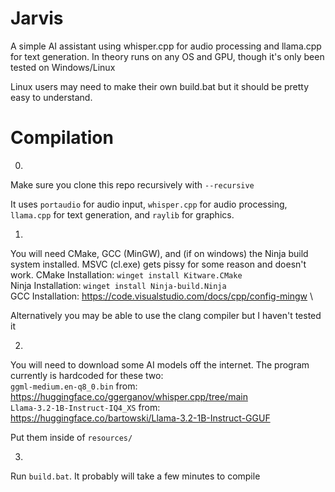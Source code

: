 # Jarvis

A simple AI assistant using whisper.cpp for audio processing and llama.cpp for text generation. In theory runs on any OS and GPU, though it's only been tested on Windows/Linux

Linux users may need to make their own build.bat but it should be pretty easy to understand.

# Compilation
0. 
Make sure you clone this repo recursively with `--recursive`

It uses `portaudio` for audio input, `whisper.cpp` for audio processing, `llama.cpp` for text generation, and `raylib` for graphics.

1. 
You will need CMake, GCC (MinGW), and (if on windows) the Ninja build system installed. MSVC (cl.exe) gets pissy for some reason and doesn't work.
CMake Installation: `winget install Kitware.CMake`\
Ninja Installation: `winget install Ninja-build.Ninja`\
GCC Installation: https://code.visualstudio.com/docs/cpp/config-mingw \

Alternatively you may be able to use the clang compiler but I haven't tested it

2. 
You will need to download some AI models off the internet. The program currently is hardcoded for these two:\
`ggml-medium.en-q8_0.bin` from: https://huggingface.co/ggerganov/whisper.cpp/tree/main \
`Llama-3.2-1B-Instruct-IQ4_XS` from: https://huggingface.co/bartowski/Llama-3.2-1B-Instruct-GGUF

Put them inside of `resources/`

3. 
Run `build.bat`. It probably will take a few minutes to compile